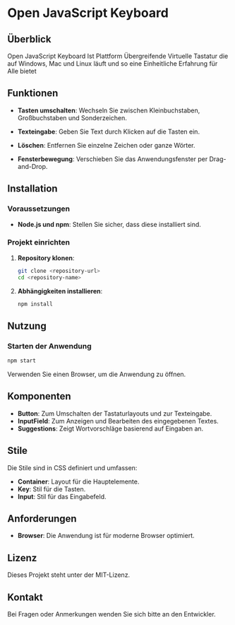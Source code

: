 # Open JavaScript Keyboard

## Überblick

Open JavaScript Keyboard Ist Plattform Übergreifende Virtuelle Tastatur die auf Windows, Mac und Linux läuft und so eine Einheitliche Erfahrung für Alle bietet

## Funktionen

- **Tasten umschalten**: Wechseln Sie zwischen Kleinbuchstaben, Großbuchstaben und Sonderzeichen.
- **Texteingabe**: Geben Sie Text durch Klicken auf die Tasten ein.
- **Löschen**: Entfernen Sie einzelne Zeichen oder ganze Wörter.

- **Fensterbewegung**: Verschieben Sie das Anwendungsfenster per Drag-and-Drop.

## Installation

### Voraussetzungen

- **Node.js und npm**: Stellen Sie sicher, dass diese installiert sind.

### Projekt einrichten

1. **Repository klonen**:

   ```bash
   git clone <repository-url>
   cd <repository-name>
   ```

2. **Abhängigkeiten installieren**:

   ```bash
   npm install
   ```

## Nutzung

### Starten der Anwendung

```bash
npm start
```

Verwenden Sie einen Browser, um die Anwendung zu öffnen.

## Komponenten

- **Button**: Zum Umschalten der Tastaturlayouts und zur Texteingabe.
- **InputField**: Zum Anzeigen und Bearbeiten des eingegebenen Textes.
- **Suggestions**: Zeigt Wortvorschläge basierend auf Eingaben an.

## Stile

Die Stile sind in CSS definiert und umfassen:

- **Container**: Layout für die Hauptelemente.
- **Key**: Stil für die Tasten.
- **Input**: Stil für das Eingabefeld.

## Anforderungen

- **Browser**: Die Anwendung ist für moderne Browser optimiert.

## Lizenz

Dieses Projekt steht unter der MIT-Lizenz.

## Kontakt

Bei Fragen oder Anmerkungen wenden Sie sich bitte an den Entwickler.